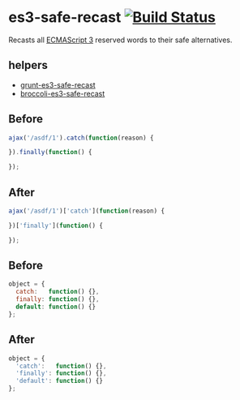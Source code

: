 # es3-safe-recast [![Build Status](https://travis-ci.org/stefanpenner/es3-safe-recast.svg)](https://travis-ci.org/stefanpenner/es3-safe-recast)

Recasts all [ECMAScript 3][1] reserved words to their safe alternatives.


## helpers

* [grunt-es3-safe-recast](https://github.com/phpro/grunt-es3-safe-recast)
* [broccoli-es3-safe-recast](broccoli-es3-safe-recast)

## Before

```js
ajax('/asdf/1').catch(function(reason) {

}).finally(function() {

});
```

## After

```js
ajax('/asdf/1')['catch'](function(reason) {

})['finally'](function() {

});
```

## Before

```js
object = {
  catch:   function() {},
  finally: function() {},
  default: function() {}
};
```

## After

```js
object = {
  'catch':   function() {},
  'finally': function() {},
  'default': function() {}
};
```

[1]: http://www.ecma-international.org/publications/files/ECMA-ST-ARCH/ECMA-262,%203rd%20edition,%20December%201999.pdf
